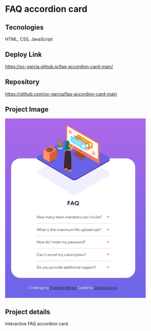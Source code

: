 # FAQ accordion card

## Tecnologies 
HTML, CSS, JavaScript

## Deploy Link
https://oc-garcia.github.io/faq-accordion-card-main/
## Repository
https://github.com/oc-garcia/faq-accordion-card-main

## Project Image
![](./images/Screenshot%20from%202023-01-22%2012-25-32.png#vitrinedev)

## Project details
Interactive FAQ accordion card. 